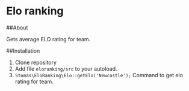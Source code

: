# Elo ranking

##About

Gets average ELO rating for team.

##Installation

1. Clone repository
2. Add file `eloranking/src` to your autoload.
3. `Stomas\EloRanking\Elo::getElo('Newcastle');` Command to get elo rating for team.

